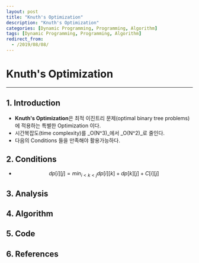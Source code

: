 ```yaml
---
layout: post
title: "Knuth's Optimization"
description: "Knuth's Optimization"
categories: [Dynamic Programming, Programming, Algorithm]
tags: [Dynamic Programming, Programming, Algorithm]
redirect_from:
  - /2019/08/08/
---
```


# Knuth's Optimization

---

## 1. Introduction
- **Knuth's Optimization**은 최적 이진트리 문제(optimal binary tree problems)에 적용하는 특별한 Optimization 이다.
- 시간복잡도(time complexity)를 _O(N^3)_에서 _O(N^2)_로 줄인다.
- 다음의 Conditions 들을 만족해야 활용가능하다.

## 2. Conditions
- $$ dp[i][j] = min_{i < k < j}{dp[i][k] + dp[k][j] + C[i][j]} $$


## 3. Analysis
## 4. Algorithm
## 5. Code
## 6. References


<script type="text/javascript" async
  src="https://cdnjs.cloudflare.com/ajax/libs/mathjax/2.7.5/MathJax.js">
</script>
